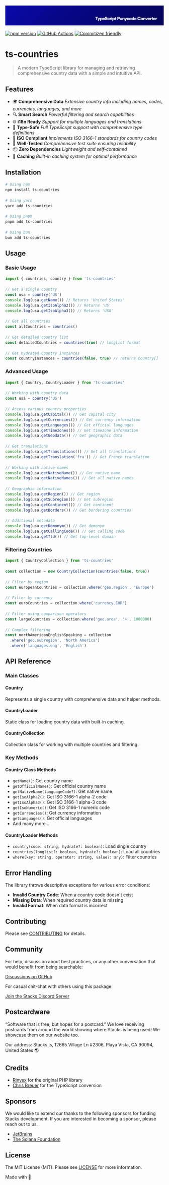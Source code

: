 <p align="center"><img src=".github/art/cover.jpg" alt="Social Card of this repo"></p>

[![npm version][npm-version-src]][npm-version-href]
[![GitHub Actions][github-actions-src]][github-actions-href]
[![Commitizen friendly](https://img.shields.io/badge/commitizen-friendly-brightgreen.svg)](http://commitizen.github.io/cz-cli/)
<!-- [![npm downloads][npm-downloads-src]][npm-downloads-href] -->
<!-- [![Codecov][codecov-src]][codecov-href] -->

# ts-countries

> A modern TypeScript library for managing and retrieving comprehensive country data with a simple and intuitive API.

## Features

- 🌍 **Comprehensive Data** _Extensive country info including names, codes, currencies, languages, and more_
- 🔍 **Smart Search** _Powerful filtering and search capabilities_
- 🌐 **i18n Ready** _Support for multiple languages and translations_
- 💪 **Type-Safe** _Full TypeScript support with comprehensive type definitions_
- 🎯 **ISO Compliant** _Implements ISO 3166-1 standards for country codes_
- 🧪 **Well-Tested** _Comprehensive test suite ensuring reliability_
- 📦 **Zero Dependencies** _Lightweight and self-contained_
- 🔄 **Caching** _Built-in caching system for optimal performance_

## Installation

```bash
# Using npm
npm install ts-countries

# Using yarn
yarn add ts-countries

# Using pnpm
pnpm add ts-countries

# Using bun
bun add ts-countries
```

## Usage

### Basic Usage

```typescript
import { countries, country } from 'ts-countries'

// Get a single country
const usa = country('US')
console.log(usa.getName()) // Returns 'United States'
console.log(usa.getIsoAlpha2()) // Returns 'US'
console.log(usa.getIsoAlpha3()) // Returns 'USA'

// Get all countries
const allCountries = countries()

// Get detailed country list
const detailedCountries = countries(true) // longlist format

// Get hydrated Country instances
const countryInstances = countries(false, true) // returns Country[]
```

### Advanced Usage

```typescript
import { Country, CountryLoader } from 'ts-countries'

// Working with country data
const usa = country('US')

// Access various country properties
console.log(usa.getCapital()) // Get capital city
console.log(usa.getCurrencies()) // Get currency information
console.log(usa.getLanguages()) // Get official languages
console.log(usa.getTimezones()) // Get timezone information
console.log(usa.getGeodata()) // Get geographic data

// Get translations
console.log(usa.getTranslations()) // Get all translations
console.log(usa.getTranslation('fra')) // Get French translation

// Working with native names
console.log(usa.getNativeName()) // Get native name
console.log(usa.getNativeNames()) // Get all native names

// Geographic information
console.log(usa.getRegion()) // Get region
console.log(usa.getSubregion()) // Get subregion
console.log(usa.getContinent()) // Get continent
console.log(usa.getBorders()) // Get bordering countries

// Additional metadata
console.log(usa.getDemonym()) // Get demonym
console.log(usa.getCallingCode()) // Get calling code
console.log(usa.getTld()) // Get top-level domain
```

### Filtering Countries

```typescript
import { CountryCollection } from 'ts-countries'

const collection = new CountryCollection(countries(false, true))

// Filter by region
const europeanCountries = collection.where('geo.region', 'Europe')

// Filter by currency
const euroCountries = collection.where('currency.EUR')

// Filter using comparison operators
const largeCountries = collection.where('geo.area', '>', 1000000)

// Complex filtering
const northAmericanEnglishSpeaking = collection
  .where('geo.subregion', 'North America')
  .where('languages.eng', 'English')
```

## API Reference

### Main Classes

#### Country

Represents a single country with comprehensive data and helper methods.

#### CountryLoader

Static class for loading country data with built-in caching.

#### CountryCollection

Collection class for working with multiple countries and filtering.

### Key Methods

#### Country Class Methods

- `getName()`: Get country name
- `getOfficialName()`: Get official country name
- `getNativeName(languageCode?)`: Get native name
- `getIsoAlpha2()`: Get ISO 3166-1 alpha-2 code
- `getIsoAlpha3()`: Get ISO 3166-1 alpha-3 code
- `getIsoNumeric()`: Get ISO 3166-1 numeric code
- `getCurrencies()`: Get currency information
- `getLanguages()`: Get official languages
- And many more...

#### CountryLoader Methods

- `country(code: string, hydrate?: boolean)`: Load single country
- `countries(longlist?: boolean, hydrate?: boolean)`: Load all countries
- `where(key: string, operator: string, value?: any)`: Filter countries

## Error Handling

The library throws descriptive exceptions for various error conditions:

- **Invalid Country Code**: When a country code doesn't exist
- **Missing Data**: When required country data is missing
- **Invalid Format**: When data format is incorrect

## Contributing

Please see [CONTRIBUTING](.github/CONTRIBUTING.md) for details.

## Community

For help, discussion about best practices, or any other conversation that would benefit from being searchable:

[Discussions on GitHub](https://github.com/stacksjs/ts-countries/discussions)

For casual chit-chat with others using this package:

[Join the Stacks Discord Server](https://discord.gg/stacksjs)

## Postcardware

“Software that is free, but hopes for a postcard.” We love receiving postcards from around the world showing where Stacks is being used! We showcase them on our website too.

Our address: Stacks.js, 12665 Village Ln #2306, Playa Vista, CA 90094, United States 🌎

## Credits

- [Rinvex](https://github.com/rinvex) for the original PHP library
- [Chris Breuer](https://github.com/chrisbreuer) for the TypeScript conversion

## Sponsors

We would like to extend our thanks to the following sponsors for funding Stacks development. If you are interested in becoming a sponsor, please reach out to us.

- [JetBrains](https://www.jetbrains.com/)
- [The Solana Foundation](https://solana.com/)

## License

The MIT License (MIT). Please see [LICENSE](LICENSE.md) for more information.

Made with 💙

<!-- Badges -->
[npm-version-src]: https://img.shields.io/npm/v/ts-countries?style=flat-square
[npm-version-href]: https://npmjs.com/package/ts-countries
[github-actions-src]: https://img.shields.io/github/actions/workflow/status/stacksjs/ts-countries/ci.yml?style=flat-square&branch=main
[github-actions-href]: https://github.com/stacksjs/ts-countries/actions?query=workflow%3Aci

<!-- [codecov-src]: https://img.shields.io/codecov/c/gh/stacksjs/ts-starter/main?style=flat-square
[codecov-href]: https://codecov.io/gh/stacksjs/ts-starter -->
